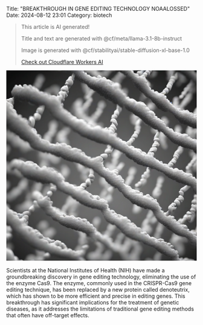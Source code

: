 Title: "BREAKTHROUGH IN GENE EDITING TECHNOLOGY NOAALOSSED"
Date: 2024-08-12 23:01
Category: biotech

> This article is AI generated!
> 
> Title and text are generated with @cf/meta/llama-3.1-8b-instruct
> 
> Image is generated with @cf/stabilityai/stable-diffusion-xl-base-1.0
> 
> [Check out Cloudflare Workers AI](https://developers.cloudflare.com/workers-ai/models/)


![Alt Text](images/2024-08-12-breakthrough-in-gene-editing-technology-noaalossed.png)

Scientists at the National Institutes of Health (NIH) have made a groundbreaking discovery in gene editing technology, eliminating the use of the enzyme Cas9. The enzyme, commonly used in the CRISPR-Cas9 gene editing technique, has been replaced by a new protein called denoteutrix, which has shown to be more efficient and precise in editing genes. This breakthrough has significant implications for the treatment of genetic diseases, as it addresses the limitations of traditional gene editing methods that often have off-target effects.